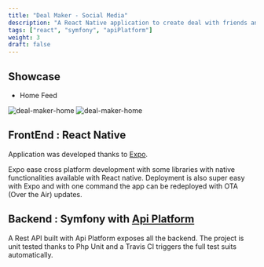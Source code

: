 ```yaml
---
title: "Deal Maker - Social Media"
description: "A React Native application to create deal with friends and interact with a social media like app"
tags: ["react", "symfony", "apiPlatform"]
weight: 3
draft: false
---
```


## Showcase

- Home Feed



![deal-maker-home](/deal-maker/home.png)
![deal-maker-home](/deal-maker/profile.png)

</div>

<!-- <img src="/deal-maker/home.png" alt="drawing" style="width:200px;"/> -->

<!-- <img src="deal-maker/home.png" alt="drawing" width="200"/> -->

## FrontEnd : React Native

Application was developed thanks to [Expo](https://expo.io).

Expo ease cross platform development with some libraries with native functionalities available with React native.
Deployment is also super easy with Expo and with one command the app can be redeployed with OTA (Over the Air) updates.



## Backend : Symfony with [Api Platform](https://api-platform.com)

A Rest API built with Api Platform exposes all the backend.
The project is unit tested thanks to Php Unit and a Travis CI triggers the full test suits automatically.
